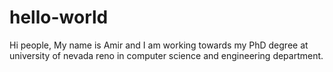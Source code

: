 # hello-world
Hi people,
My name is Amir and I am working towards my PhD degree at university of nevada reno in computer science and engineering department.
